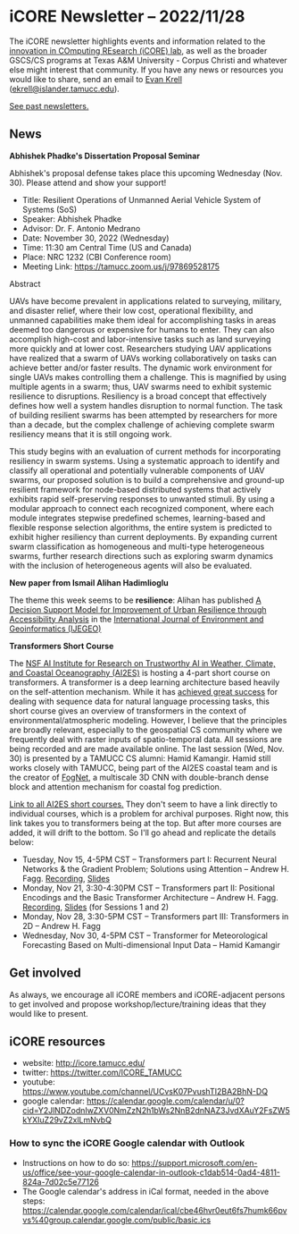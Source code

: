 
# iCORE Newsletter – 2022/11/28

The iCORE newsletter highlights events and information related to the [innovation in COmputing REsearch (iCORE) lab](https://icore.tamucc.edu/), 
as well as the broader GSCS/CS programs at Texas A&M University - Corpus Christi and whatever else might interest that community. 
If you have any news or resources you would like to share, send an email to [Evan Krell](https://scholar.google.com/citations?user=jLuwYGAAAAAJ&hl=en) (ekrell@islander.tamucc.edu). 

[See past newsletters.](https://github.com/ekrell/icore_website/tree/main/news)

## News

**Abhishek Phadke's Dissertation Proposal Seminar**

Abhishek's proposal defense takes place this upcoming Wednesday (Nov. 30). Please attend and show your support! 

- Title: Resilient Operations of Unmanned Aerial Vehicle System of Systems (SoS)
- Speaker: Abhishek Phadke 
- Advisor: Dr. F. Antonio Medrano
- Date: November 30, 2022 (Wednesday)
- Time: 11:30 am Central Time (US and Canada)
- Place: NRC 1232 (CBI Conference room)
- Meeting Link:  https://tamucc.zoom.us/j/97869528175

Abstract

UAVs have become prevalent in applications related to surveying, military, and disaster relief, where their low cost, operational flexibility, 
and unmanned capabilities make them ideal for accomplishing tasks in areas deemed too dangerous or expensive for humans to enter. They can also 
accomplish high-cost and labor-intensive tasks such as land surveying more quickly and at lower cost. Researchers studying UAV applications have 
realized that a swarm of UAVs working collaboratively on tasks can achieve better and/or faster results. The dynamic work environment for single 
UAVs makes controlling them a challenge. This is magnified by using multiple agents in a swarm; thus, UAV swarms need to exhibit systemic resilience 
to disruptions. Resiliency is a broad concept that effectively defines how well a system handles disruption to normal function. The task of building 
resilient swarms has been attempted by researchers for more than a decade, but the complex challenge of achieving complete swarm resiliency means 
that it is still ongoing work.  

This study begins with an evaluation of current methods for incorporating resiliency in swarm systems. Using a systematic approach to identify and classify all operational and potentially vulnerable components of UAV swarms, our proposed solution is to build a comprehensive and ground-up resilient framework for node-based distributed systems that actively exhibits rapid self-preserving responses to unwanted stimuli. By using a modular approach to connect each recognized component, where each module integrates stepwise predefined schemes, learning-based and flexible response selection algorithms, the entire system is predicted to exhibit higher resiliency than current deployments. By expanding current swarm classification as homogeneous and multi-type heterogeneous swarms, further research directions such as exploring swarm dynamics with the inclusion of heterogeneous agents will also be evaluated. 

**New paper from Ismail Alihan Hadimlioglu**

The theme this week seems to be __resilience__: Alihan has published [A Decision Support Model for Improvement of Urban Resilience through Accessibility Analysis](https://www.researchgate.net/publication/365782746_A_Decision_Support_Model_for_Improvement_of_Urban_Resilience_through_Accessibility_Analysis) in the [International Journal of Environment and Geoinformatics (IJEGEO)](https://dergipark.org.tr/en/pub/ijegeo)

**Transformers Short Course**

The [NSF AI Institute for Research on Trustworthy AI in Weather, Climate, and Coastal Oceanography (AI2ES)](https://www.ai2es.org/) is hosting a 4-part short course on transformers. A transformer is a deep learning architecture based heavily on the self-attention mechanism. While it has [achieved great success](https://huggingface.co/docs/transformers/model_doc/bert) for dealing with sequence data for natural language processing tasks, this short course gives an overview of transformers in the context of environmental/atmospheric modeling. However, I believe that the principles are broadly relevant, especially to the geospatial CS community where we frequently deal with raster inputs of spatio-temporal data. All sessions are being recorded and are made available online. The last session (Wed, Nov. 30) is presented by a TAMUCC CS alumni: Hamid Kamangir. Hamid still works closely with TAMUCC, being part of the AI2ES coastal team and is the creator of [FogNet](https://gridftp.tamucc.edu/fognet/), a multiscale 3D CNN with double-branch dense block and attention mechanism for coastal fog prediction.

[Link to all AI2ES short courses.](https://www.ai2es.org/products/education/#shortcourses) They don't seem to have a link directly to individual courses, which is a problem for archival purposes. Right now, this link takes you to transformers being at the top. But after more courses are added, it will drift to the bottom. So I'll go ahead and replicate the details below: 

- Tuesday, Nov 15, 4-5PM CST – Transformers part I: Recurrent Neural Networks & the Gradient Problem; Solutions using Attention – Andrew H. Fagg. [Recording](https://drive.google.com/file/d/1Ilnrc4e24PXh9l6gcagmvQpPK_LVDunI/view?usp=share_link), [Slides](https://docs.google.com/presentation/d/155kEcX9bCr6icsR0w9RBYHmUbLizK4h_iFJyo_sw9ow/edit?usp=sharing)
- Monday, Nov 21, 3:30-4:30PM CST – Transformers part II: Positional Encodings and the Basic Transformer Architecture – Andrew H. Fagg. [Recording](https://drive.google.com/file/d/1qTl7Gipa4Qb6Jv9UZ0mL2Gnfy64eihCD/view?usp=share_link), [Slides](https://docs.google.com/presentation/d/11O3Os3YSGPNSemW3s_o86NXza1QqlkRJw-jAZcWlH14/edit?usp=sharing) (for Sessions 1 and 2) 
- Monday, Nov 28, 3:30-5PM CST – Transformers part III: Transformers in 2D – Andrew H. Fagg
- Wednesday, Nov 30, 4-5PM CST – Transformer for Meteorological Forecasting Based on Multi-dimensional Input Data – Hamid Kamangir

## Get involved

As always, we encourage all iCORE members and iCORE-adjacent persons to get involved and propose workshop/lecture/training ideas that they would like to present.

## iCORE resources

- website: http://icore.tamucc.edu/
- twitter: https://twitter.com/ICORE_TAMUCC
- youtube: https://www.youtube.com/channel/UCvsK07PvushTI2BA2BhN-DQ
- google calendar: https://calendar.google.com/calendar/u/0?cid=Y2JlNDZodnIwZXV0NmZzN2h1bWs2NnB2dnNAZ3JvdXAuY2FsZW5kYXIuZ29vZ2xlLmNvbQ

### How to sync the iCORE Google calendar with Outlook

- Instructions on how to do so: https://support.microsoft.com/en-us/office/see-your-google-calendar-in-outlook-c1dab514-0ad4-4811-824a-7d02c5e77126
- The Google calendar's address in iCal format, needed in the above steps: https://calendar.google.com/calendar/ical/cbe46hvr0eut6fs7humk66pvvs%40group.calendar.google.com/public/basic.ics
